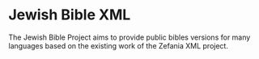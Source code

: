# Jewish Bible XML
The Jewish Bible Project aims to provide public bibles versions for many languages based on the existing work of the Zefania XML project.
